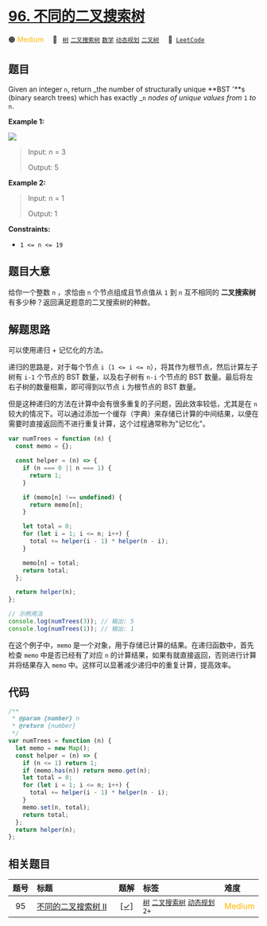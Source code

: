 # [96. 不同的二叉搜索树](https://leetcode.com/problems/unique-binary-search-trees)

🟠 <font color=#ffb800>Medium</font>&emsp; 🔖&ensp; [`树`](/leetcode/outline/tag/tree.md) [`二叉搜索树`](/leetcode/outline/tag/binary-search-tree.md) [`数学`](/leetcode/outline/tag/math.md) [`动态规划`](/leetcode/outline/tag/dynamic-programming.md) [`二叉树`](/leetcode/outline/tag/binary-tree.md)&emsp; 🔗&ensp;[`LeetCode`](https://leetcode.com/problems/unique-binary-search-trees)

## 题目

Given an integer `n`, return _the number of structurally unique **BST '**s
(binary search trees) which has exactly _`n` _nodes of unique values from_ `1`
_to_ `n`.

**Example 1:**

![](https://assets.leetcode.com/uploads/2021/01/18/uniquebstn3.jpg)

> Input: n = 3
>
> Output: 5

**Example 2:**

> Input: n = 1
>
> Output: 1

**Constraints:**

- `1 <= n <= 19`

## 题目大意

给你一个整数 `n` ，求恰由 `n` 个节点组成且节点值从 `1` 到 `n` 互不相同的 **二叉搜索树** 有多少种？返回满足题意的二叉搜索树的种数。

## 解题思路

可以使用递归 + 记忆化的方法。

递归的思路是，对于每个节点 `i`（`1 <= i <= n`），将其作为根节点，然后计算左子树有 `i-1` 个节点的 BST 数量，以及右子树有 `n-i` 个节点的 BST 数量。最后将左右子树的数量相乘，即可得到以节点 `i` 为根节点的 BST 数量。

但是这种递归的方法在计算中会有很多重复的子问题，因此效率较低，尤其是在 `n` 较大的情况下。可以通过添加一个缓存（字典）来存储已计算的中间结果，以便在需要时直接返回而不进行重复计算，这个过程通常称为"记忆化"。

```javascript
var numTrees = function (n) {
  const memo = {};

  const helper = (n) => {
    if (n === 0 || n === 1) {
      return 1;
    }

    if (memo[n] !== undefined) {
      return memo[n];
    }

    let total = 0;
    for (let i = 1; i <= n; i++) {
      total += helper(i - 1) * helper(n - i);
    }

    memo[n] = total;
    return total;
  };

  return helper(n);
};

// 示例用法
console.log(numTrees(3)); // 输出: 5
console.log(numTrees(1)); // 输出: 1
```

在这个例子中，`memo` 是一个对象，用于存储已计算的结果。在递归函数中，首先检查 `memo` 中是否已经有了对应 `n` 的计算结果，如果有就直接返回，否则进行计算并将结果存入 `memo` 中。这样可以显著减少递归中的重复计算，提高效率。

## 代码

```javascript
/**
 * @param {number} n
 * @return {number}
 */
var numTrees = function (n) {
  let memo = new Map();
  const helper = (n) => {
    if (n <= 1) return 1;
    if (memo.has(n)) return memo.get(n);
    let total = 0;
    for (let i = 1; i <= n; i++) {
      total += helper(i - 1) * helper(n - i);
    }
    memo.set(n, total);
    return total;
  };
  return helper(n);
};
```

## 相关题目

<!-- prettier-ignore -->
| 题号 | 标题 | 题解 | 标签 | 难度 |
| :------: | :------ | :------: | :------ | :------ |
| 95 | [不同的二叉搜索树 II](https://leetcode.com/problems/unique-binary-search-trees-ii) | [[✓]](https://2xiao.github.io/leetcode-js/leetcode/problem/0095) |  [`树`](/leetcode/outline/tag/tree.md) [`二叉搜索树`](/leetcode/outline/tag/binary-search-tree.md) [`动态规划`](/leetcode/outline/tag/dynamic-programming.md) `2+` | <font color=#ffb800>Medium</font> |

<style>
.blue {
    background-color: #096dd9;
    padding: 0.25rem 0.5rem;
    margin: 0;
    font-size: 0.85em;
    border-radius: 3px;
    color: white;
    font-weight: 500;
}
table th:first-of-type { width: 10%; }
table th:nth-of-type(2) { width: 35%; }
table th:nth-of-type(3) { width: 10%; }
table th:nth-of-type(4) { width: 35%; }
table th:nth-of-type(5) { width: 10%; }
</style>
